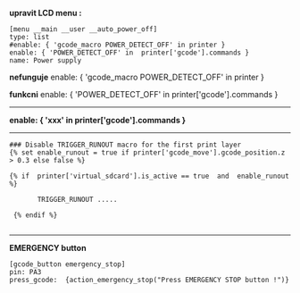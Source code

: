 **upravit LCD menu :**

```
[menu __main __user __auto_power_off]
type: list
#enable: { 'gcode_macro POWER_DETECT_OFF' in printer }
enable: { 'POWER_DETECT_OFF' in  printer['gcode'].commands }
name: Power supply  
```

 **nefunguje**
 enable: { 'gcode_macro POWER_DETECT_OFF' in printer }

**funkcni**
enable: { 'POWER_DETECT_OFF' in  printer['gcode'].commands }

------------------------------------------------------

**enable: { 'xxx' in  printer['gcode'].commands }**

------------------------------------------------------
```
### Disable TRIGGER_RUNOUT macro for the first print layer
{% set enable_runout = true if printer['gcode_move'].gcode_position.z > 0.3 else false %}

{% if  printer['virtual_sdcard'].is_active == true  and  enable_runout  %}
	
	   TRIGGER_RUNOUT .....
 
 {% endif %}
	
```
-------------------------------------------------------
**EMERGENCY button**

```
[gcode_button emergency_stop]
pin: PA3
press_gcode:  {action_emergency_stop("Press EMERGENCY STOP button !")}
```
